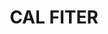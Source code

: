 ---
layout: patrimoni-details
title:  "CAL FITER"
collections: ["patrimoni-arquitectonic", "bcil-previstos-cbp"]
coordinates:
  - group1:
        - [1.461510831823916, 42.358360218485927]
        - [1.461591047965791, 42.358368718371985]
        - [1.461636950561446, 42.358379017739033]
        - [1.461666635920991, 42.358286372626068]
        - [1.461658356059366, 42.358285635657829]
        - [1.461658812623452, 42.358255392219043]
        - [1.461659579551718, 42.35821242726567]
        - [1.461664307225909, 42.358156998402933]
        - [1.461535167733632, 42.358140974977772]
        - [1.46152730718235, 42.358214320295033]
        - [1.461522625252151, 42.358283240376068]
        - [1.461510831823916, 42.358360218485927]
---